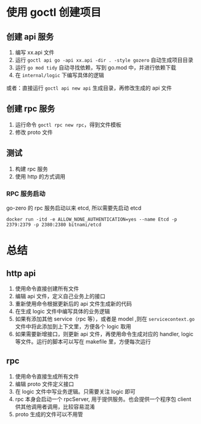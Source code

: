 # 使用 goctl 创建项目

## 创建 api 服务

1. 编写 xx.api 文件
2. 运行 `goctl api go -api xx.api -dir . -style gozero` 自动生成项目目录
3. 运行 `go mod tidy` 自动寻找依赖，写到 go.mod 中，并进行依赖下载
4. 在 `internal/logic` 下编写具体的逻辑

或者：直接运行 `goctl api new api` 生成目录，再修改生成的 api 文件

## 创建 rpc 服务

1. 运行命令 `goctl rpc new rpc`，得到文件模板
2. 修改 proto 文件

## 测试

1. 构建 rpc 服务
2. 使用 http 的方式调用

### RPC 服务启动

go-zero 的 rpc 服务启动以来 etcd, 所以需要先启动 etcd

```shell
docker run -itd -e ALLOW_NONE_AUTHENTICATION=yes --name Etcd -p 2379:2379 -p 2380:2380 bitnami/etcd
```

# 总结

## http api

1. 使用命令直接创建所有文件
2. 编辑 api 文件，定义自己业务上的接口
3. 重新使用命令根据更新后的 api 文件生成新的代码
4. 在生成 logic 文件中编写具体的业务逻辑
5. 如果有添加其他 service（rpc 等），或者是 model ,则在 `servicecontext.go` 文件中将此添加到上下文里，方便各个 logic 取用
6. 如果需要新增接口，则更新 api 文件，再使用命令生成对应的 handler, logic 等文件。运行的脚本可以写在 makefile 里，方便每次运行

## rpc

1. 使用命令直接生成所有文件
2. 编辑 proto 文件定义接口
3. 在 logic 文件中写业务逻辑。只需要关注 logic 即可
4. rpc 本身会启动一个 rpcServer, 用于提供服务。也会提供一个程序包 client 供其他调用者调用，比较容易混淆
5. proto 生成的文件可以不用管


